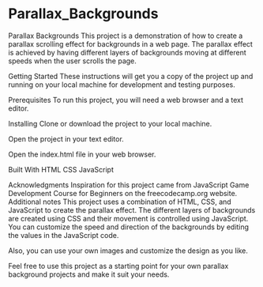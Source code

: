 # Parallax_Backgrounds
Parallax Backgrounds
This project is a demonstration of how to create a parallax scrolling effect for backgrounds in a web page. The parallax effect is achieved by having different layers of backgrounds moving at different speeds when the user scrolls the page.

Getting Started
These instructions will get you a copy of the project up and running on your local machine for development and testing purposes.

Prerequisites
To run this project, you will need a web browser and a text editor.

Installing
Clone or download the project to your local machine.

Open the project in your text editor.

Open the index.html file in your web browser.

Built With
HTML
CSS
JavaScript

Acknowledgments
Inspiration for this project came from JavaScript Game Development Course for Beginners on the freecodecamp.org website.
Additional notes
This project uses a combination of HTML, CSS, and JavaScript to create the parallax effect. The different layers of backgrounds are created using CSS and their movement is controlled using JavaScript. You can customize the speed and direction of the backgrounds by editing the values in the JavaScript code.

Also, you can use your own images and customize the design as you like.

Feel free to use this project as a starting point for your own parallax background projects and make it suit your needs.
